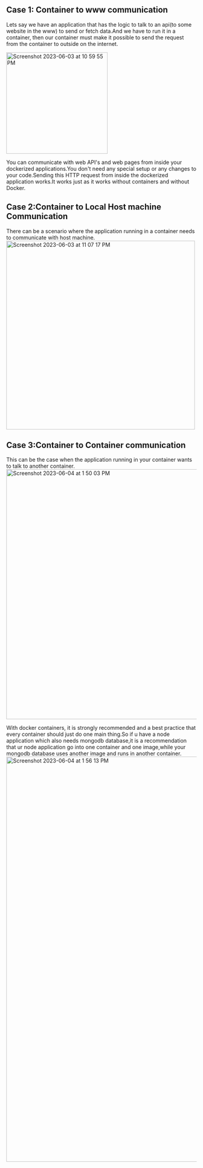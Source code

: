 ## Case 1: Container to www communication
Lets say we have an application that has the logic to talk to an api(to some website in the www) to send or fetch data.And we have to run it in a container, then our container must make it possible to send the request from the container to outside on the internet.  

<img width="268" alt="Screenshot 2023-06-03 at 10 59 55 PM" src="https://github.com/Surbhi-Kohli/DockerAndk8s/assets/32058209/fae6a77c-c7d7-4083-baaa-56da5ebfa23d">
  
You can communicate with web API's and web pages from inside your dockerized applications.You don't need any special setup or any changes to your code.Sending this HTTP request from inside the dockerized application works.It works just as it works without containers and without Docker.
## Case 2:Container to Local Host machine Communication 
There can be a scenario where the application running in a container needs to communicate with host machine.
<img width="499" alt="Screenshot 2023-06-03 at 11 07 17 PM" src="https://github.com/Surbhi-Kohli/DockerAndk8s/assets/32058209/cf6f7f13-baac-463a-9fbd-4975c62b8781">

## Case 3:Container to Container communication
This can be the case when the application running in your container wants to talk to another container.
<img width="661" alt="Screenshot 2023-06-04 at 1 50 03 PM" src="https://github.com/Surbhi-Kohli/DockerAndk8s/assets/32058209/04d2769f-cb5f-4843-bba8-a2a484489f9c">

With docker containers, it is strongly recommended and a best practice that every container should just do one main thing.So if u have a node application which also needs mongodb database,it is a recommendation that ur node application go into one container and one image,while your mongodb database uses another image and runs in another container. 
<img width="1071" alt="Screenshot 2023-06-04 at 1 56 13 PM" src="https://github.com/Surbhi-Kohli/DockerAndk8s/assets/32058209/cc2e4abb-b332-4caf-b9c7-2abf2eb70cf8">

